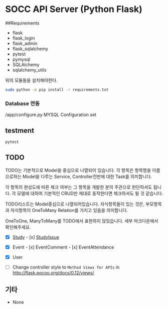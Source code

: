 # SOCC API Server (Python Flask)
##Requirements
* flask
* flask_login
* flask_admin
* flask_sqlalchemy
* pytest
* pymysql
* SQLAlchemy
* sqlalchemy_utils

위의 모듈들을 설치해야한다.

```sh
sudo python -m pip install -r requirements.txt
```

### Database 연동

 /app/configure.py
 MYSQL Configuration set

## testment

```sh
pytest
```

## TODO

TODO는 기본적으로 Model을 중심으로 나열되어 있습니다. 각 항목은 항목명을 이름으로하는 Model을 다루는 Service, Controller전반에 대한 Task를 의미합니다.

각 항목의 완성도에 따른 체크 여부는 그 항목을 개발한 분의 주관으로 판단하셔도 됩니다. 각 모델에 대하여 기본적인 CRUD만 제대로 동작한다면 체크하셔도 될 것 같습니다.

TODO리스트는 Model중심으로 나열되어있습니다. 자식항목들이 있는 것은, 부모항목과 자식항목이 OneToMany Relation를 가지고 있음을 의미합니다.

OneToOne, ManyToMany를 TODO에서 표현하지 않았습니다. 세부 마크다운에서 확인해주세요.

- [x] [Study](md/TODO_Study.md) 
      - [x] [StudyIssue](md/TODO_StudyIssue.md)
- [x] Event
      - [x] EventComment
      - [x] EventAttendance
- [x] User

- [ ] Change controller style to `Method Views for APIs` in http://flask.pocoo.org/docs/0.12/views/
## 기타

* None
